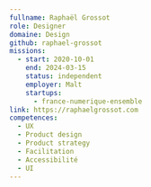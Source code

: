 ```yaml
---
fullname: Raphaël Grossot
role: Designer
domaine: Design
github: raphael-grossot
missions:
  - start: 2020-10-01
    end: 2024-03-15
    status: independent
    employer: Malt
    startups:
      - france-numerique-ensemble
link: https://raphaelgrossot.com
competences:
  - UX
  - Product design
  - Product strategy
  - Facilitation
  - Accessibilité
  - UI
---
```

